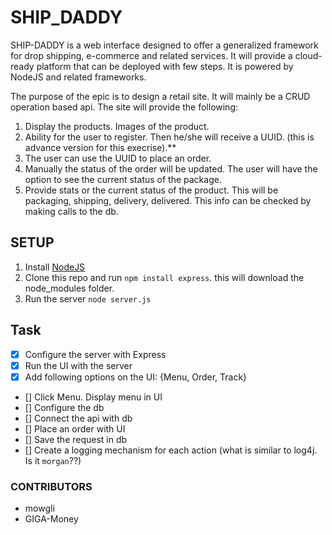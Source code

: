 # SHIP_DADDY

SHIP-DADDY is a web interface designed to offer a generalized framework for drop shipping, e-commerce and related services. It will provide a cloud-ready platform that can be deployed with few steps. It is powered by NodeJS and related frameworks.

The purpose of the epic is to design a retail site. It will mainly be a CRUD operation based api. The site will provide the following:

1. Display the products. Images of the product.
2. Ability for the user to register. Then he/she will receive a UUID.
(this is advance version for this execrise).**
3. The user can use the UUID to place an order. 
4. Manually the status of the order will be updated. The user will have the option to see the current status of the package.
5. Provide stats or the current status of the product. This will be packaging, shipping, delivery, delivered. This info can be checked by making calls to the db.


## SETUP

1. Install [NodeJS](https://nodejs.org/)
2. Clone this repo and run `npm install express`. this will download the node_modules folder.
3. Run the server `node server.js`

## Task

- [x] Configure the server with Express 
- [x] Run the UI with the server 
- [x] Add following options on the UI: {Menu, Order, Track}
- [] Click Menu. Display menu in UI
- [] Configure the db 
- [] Connect the api with db 
- [] Place an order with UI 
- [] Save the request in db 
- [] Create a logging mechanism for each action (what is similar to log4j. Is it `morgan`??)


### CONTRIBUTORS

- mowgli
- GIGA-Money